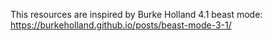 This resources are inspired by Burke Holland 4.1 beast mode:
https://burkeholland.github.io/posts/beast-mode-3-1/
